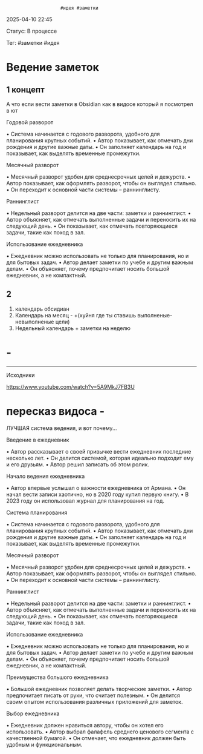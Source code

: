 						#идея #заметки

2025-04-10 22:45 

Статус: В процессе

Тег: #заметки  #идея 
# Ведение заметок

## 1 концепт

А что если вести заметки в Obsidian как в видосе который я посмотрел в ют

Годовой разворот

• Система начинается с годового разворота, удобного для планирования крупных событий.
• Автор показывает, как отмечать дни рождения и другие важные даты.
• Он заполняет календарь на год и показывает, как выделять временные промежутки.

Месячный разворот

• Месячный разворот удобен для среднесрочных целей и дежурств.
• Автор показывает, как оформлять разворот, чтобы он выглядел стильно.
• Он переходит к основной части системы – раннинглисту.

 Раннинглист

• Недельный разворот делится на две части: заметки и раннинглист.
• Автор объясняет, как отмечать выполненные задачи и переносить их на следующий день.
• Он показывает, как отмечать повторяющиеся задачи, такие как поход в зал.

 Использование ежедневника

• Ежедневник можно использовать не только для планирования, но и для бытовых задач.
• Автор делает заметки по учебе и другим важным делам.
• Он объясняет, почему предпочитает носить большой ежедневник, а не компактный.

## 2

1. календарь обсидиан
2. Календарь на месяц - +(хуйня где ты ставишь выполненые-невыполненые цели)
3. Недельный календарь + заметки на неделю
# -
---

Исходники

https://www.youtube.com/watch?v=5A9MkJ7FB3U
# пересказ видоса - 
  ЛУЧШАЯ система ведения, и вот почему...

Введение в ежедневник

• Автор рассказывает о своей привычке вести ежедневник последние несколько лет.
• Он делится системой, которая идеально подходит ему и его друзьям.
• Автор решил записать об этом ролик.

Начало ведения ежедневника

• Автор впервые услышал о важности ежедневника от Армана.
• Он начал вести записи хаотично, но в 2020 году купил первую книгу.
• В 2023 году он использовал журнал для планирования на год.

Система планирования

• Система начинается с годового разворота, удобного для планирования крупных событий.
• Автор показывает, как отмечать дни рождения и другие важные даты.
• Он заполняет календарь на год и показывает, как выделять временные промежутки.

Месячный разворот

• Месячный разворот удобен для среднесрочных целей и дежурств.
• Автор показывает, как оформлять разворот, чтобы он выглядел стильно.
• Он переходит к основной части системы – раннинглисту.

Раннинглист

• Недельный разворот делится на две части: заметки и раннинглист.
• Автор объясняет, как отмечать выполненные задачи и переносить их на следующий день.
• Он показывает, как отмечать повторяющиеся задачи, такие как поход в зал.

Использование ежедневника

• Ежедневник можно использовать не только для планирования, но и для бытовых задач.
• Автор делает заметки по учебе и другим важным делам.
• Он объясняет, почему предпочитает носить большой ежедневник, а не компактный.

Преимущества большого ежедневника

• Большой ежедневник позволяет делать творческие заметки.
• Автор предпочитает писать от руки, что считает полезным.
• Он делится своим опытом использования различных приложений для заметок.

Выбор ежедневника

• Ежедневник должен нравиться автору, чтобы он хотел его использовать.
• Автор выбрал фалафель среднего ценового сегмента с качественной бумагой.
• Он отмечает, что ежедневник должен быть удобным и функциональным.


